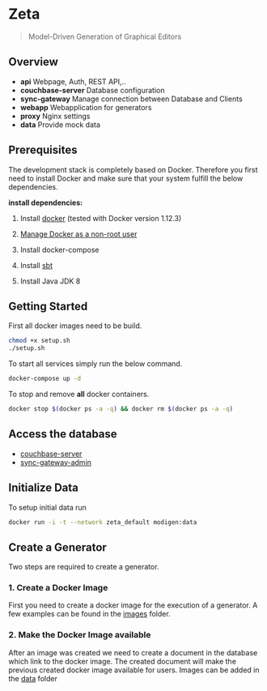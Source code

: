 # Zeta
> Model-Driven Generation of Graphical Editors

## Overview
- **api** Webpage, Auth, REST API,..
- **couchbase-server** Database configuration
- **sync-gateway** Manage connection between Database and Clients
- **webapp** Webapplication for generators
- **proxy** Nginx settings
- **data** Provide mock data

## Prerequisites
The development stack is completely based on Docker.
Therefore you first need to install Docker and make sure
that your system fulfill the below dependencies.

**install dependencies:**

1) Install [docker](https://docs.docker.com/engine/installation/linux/) (tested with Docker version 1.12.3)

2) [Manage Docker as a non-root user](https://docs.docker.com/engine/installation/linux/linux-postinstall/)

3) Install docker-compose

4) Install [sbt](http://www.scala-sbt.org/)

5) Install Java JDK 8 


## Getting Started
First all docker images need to be build.
```sh
chmod +x setup.sh
./setup.sh
```

To start all services simply run the below command.

```sh
docker-compose up -d
```

To stop and remove **all** docker containers.
```sh
docker stop $(docker ps -a -q) && docker rm $(docker ps -a -q)
```

## Access the database
- [couchbase-server](http://localhost:8091)
- [sync-gateway-admin](http://localhost:4985/_admin/)

## Initialize Data
To setup initial data run
```sh
docker run -i -t --network zeta_default modigen:data
```

## Create a Generator
Two steps are required to create a generator.

### 1. Create a Docker Image
First you need to create a docker image for the execution of a generator.
A few examples can be found in the [images](./api/images/generator) folder.

### 2. Make the Docker Image available
After an image was created we need to create a document in the database which link to the docker image.
The created document will make the previous created docker image available for users.
Images can be added in the [data](./data) folder